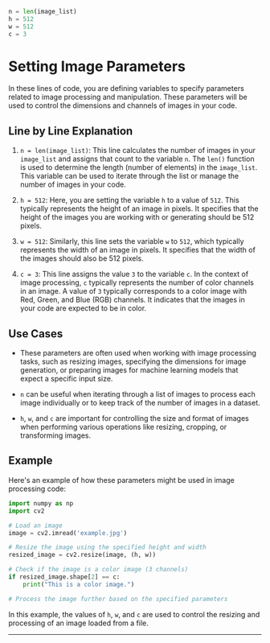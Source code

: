 ```python
n = len(image_list)
h = 512
w = 512
c = 3
```

# Setting Image Parameters

In these lines of code, you are defining variables to specify parameters related to image processing and manipulation. These parameters will be used to control the dimensions and channels of images in your code.

## Line by Line Explanation

1. `n = len(image_list)`: This line calculates the number of images in your `image_list` and assigns that count to the variable `n`. The `len()` function is used to determine the length (number of elements) in the `image_list`. This variable can be used to iterate through the list or manage the number of images in your code.

2. `h = 512`: Here, you are setting the variable `h` to a value of `512`. This typically represents the height of an image in pixels. It specifies that the height of the images you are working with or generating should be 512 pixels.

3. `w = 512`: Similarly, this line sets the variable `w` to `512`, which typically represents the width of an image in pixels. It specifies that the width of the images should also be 512 pixels.

4. `c = 3`: This line assigns the value `3` to the variable `c`. In the context of image processing, `c` typically represents the number of color channels in an image. A value of `3` typically corresponds to a color image with Red, Green, and Blue (RGB) channels. It indicates that the images in your code are expected to be in color.

## Use Cases

- These parameters are often used when working with image processing tasks, such as resizing images, specifying the dimensions for image generation, or preparing images for machine learning models that expect a specific input size.

- `n` can be useful when iterating through a list of images to process each image individually or to keep track of the number of images in a dataset.

- `h`, `w`, and `c` are important for controlling the size and format of images when performing various operations like resizing, cropping, or transforming images.

## Example

Here's an example of how these parameters might be used in image processing code:

```python
import numpy as np
import cv2

# Load an image
image = cv2.imread('example.jpg')

# Resize the image using the specified height and width
resized_image = cv2.resize(image, (h, w))

# Check if the image is a color image (3 channels)
if resized_image.shape[2] == c:
    print("This is a color image.")

# Process the image further based on the specified parameters
```

In this example, the values of `h`, `w`, and `c` are used to control the resizing and processing of an image loaded from a file.

---
